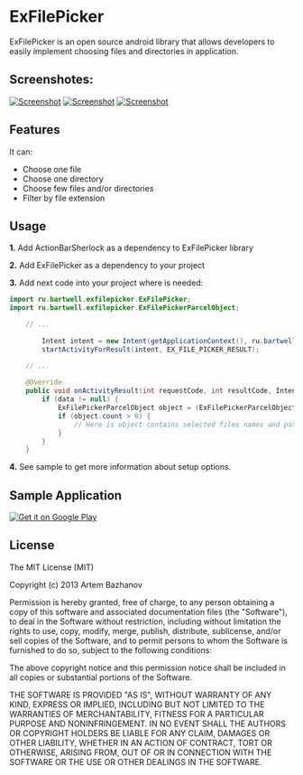 ExFilePicker
============

ExFilePicker is an open source android library that allows developers to easily implement choosing files and directories in application.

## Screenshotes:

[![Screenshot](https://raw.github.com/bartwell/ExFilePicker/master/stuff/preview-screenshot1.png)](https://raw.github.com/bartwell/ExFilePicker/master/stuff/screenshot1.png) [![Screenshot](https://raw.github.com/bartwell/ExFilePicker/master/stuff/preview-screenshot2.png)](https://raw.github.com/bartwell/ExFilePicker/master/stuff/screenshot2.png) [![Screenshot](https://raw.github.com/bartwell/ExFilePicker/master/stuff/preview-screenshot3.png)](https://raw.github.com/bartwell/ExFilePicker/master/stuff/screenshot3.png)

## Features

It can:
* Choose one file
* Choose one directory
* Choose few files and/or directories
* Filter by file extension

## Usage

__1.__ Add ActionBarSherlock as a dependency to ExFilePicker library

__2.__ Add ExFilePicker as a dependency to your project

__3.__ Add next code into your project where is needed:

```java
import ru.bartwell.exfilepicker.ExFilePicker;
import ru.bartwell.exfilepicker.ExFilePickerParcelObject;

	// ...
	
		Intent intent = new Intent(getApplicationContext(), ru.bartwell.exfilepicker.ExFilePickerActivity.class);
		startActivityForResult(intent, EX_FILE_PICKER_RESULT);

	// ...
	
	@Override
	public void onActivityResult(int requestCode, int resultCode, Intent data) {
		if (data != null) {
			ExFilePickerParcelObject object = (ExFilePickerParcelObject) data.getParcelableExtra(ExFilePickerParcelObject.class.getCanonicalName());
			if (object.count > 0) {
				// Here is object contains selected files names and path
			}
		}
	}
```
__4.__ See sample to get more information about setup options.


## Sample Application

[![Get it on Google Play](http://www.android.com/images/brand/get_it_on_play_logo_small.png)](http://play.google.com/store/apps/details?id=ru.bartwell.exfilepickersample)


## License

The MIT License (MIT)

Copyright (c) 2013 Artem Bazhanov

Permission is hereby granted, free of charge, to any person obtaining a copy of
this software and associated documentation files (the "Software"), to deal in
the Software without restriction, including without limitation the rights to
use, copy, modify, merge, publish, distribute, sublicense, and/or sell copies of
the Software, and to permit persons to whom the Software is furnished to do so,
subject to the following conditions:

The above copyright notice and this permission notice shall be included in all
copies or substantial portions of the Software.

THE SOFTWARE IS PROVIDED "AS IS", WITHOUT WARRANTY OF ANY KIND, EXPRESS OR
IMPLIED, INCLUDING BUT NOT LIMITED TO THE WARRANTIES OF MERCHANTABILITY, FITNESS
FOR A PARTICULAR PURPOSE AND NONINFRINGEMENT. IN NO EVENT SHALL THE AUTHORS OR
COPYRIGHT HOLDERS BE LIABLE FOR ANY CLAIM, DAMAGES OR OTHER LIABILITY, WHETHER
IN AN ACTION OF CONTRACT, TORT OR OTHERWISE, ARISING FROM, OUT OF OR IN
CONNECTION WITH THE SOFTWARE OR THE USE OR OTHER DEALINGS IN THE SOFTWARE.
